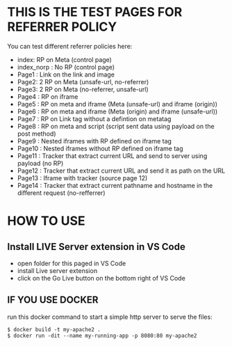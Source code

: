 # THIS IS THE TEST PAGES FOR REFERRER POLICY

You can test different referrer policies here:
- index: RP on Meta (control page)
- index_norp : No RP (control page)
- Page1 : Link on the link and image
- Page2: 2 RP on Meta (unsafe-url, no-referrer)
- Page3: 2 RP on Meta (no-referrer, unsafe-url) 
- Page4 : RP on iframe
- Page5 : RP on meta and iframe (Meta (unsafe-url) and iframe (origin))
- Page6 : RP on meta and iframe (Meta (origin) and iframe (unsafe-url))
- Page7 : RP on Link tag without a defintion on metatag
- Page8 : RP on meta and script (script sent data using payload on the post method)
- Page9 : Nested iframes with RP defined on iframe tag
- Page10 : Nested iframes without RP defined on iframe tag
- Page11 : Tracker that extract current URL and send to server using payload (no RP)
- Page12 : Tracker that extract current URL and send it as path on the URL 
- Page13 : Iframe with tracker (source page 12)
- Page14 : Tracker that extract current pathname and hostname in the different request (no-refferrer)


# HOW TO USE

## Install LIVE Server extension in VS Code
- open folder for this paged in VS Code
- install Live server extension
- click on the Go Live button on the bottom right of VS Code

## IF YOU USE DOCKER

run this docker command to start a simple http server to serve the files:
```
$ docker build -t my-apache2 .
$ docker run -dit --name my-running-app -p 8080:80 my-apache2
```

